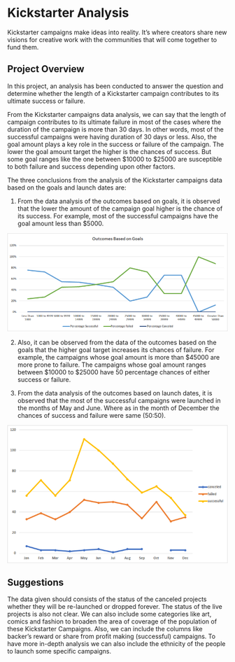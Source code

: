 # Kickstarter Analysis

Kickstarter campaigns make ideas into reality. It’s where creators share new visions for creative work with the communities that will come together to fund them.

## Project Overview

In this project, an analysis has been conducted to answer the question and determine whether the length of a Kickstarter campaign contributes to its ultimate success or failure.

From the Kickstarter campaigns data analysis, we can say that the length of campaign contributes to its
ultimate failure in most of the cases where the duration of the campaign is more than 30 days. In other
words, most of the successful campaigns were having duration of 30 days or less. Also, the goal amount
plays a key role in the success or failure of the campaign. The lower the goal amount target the higher is
the chances of success. But some goal ranges like the one between $10000 to $25000 are susceptible to
both failure and success depending upon other factors.

The three conclusions from the analysis of the Kickstarter campaigns data based on the goals and launch
dates are:

1. From the data analysis of the outcomes based on goals, it is observed that the lower the amount
of the campaign goal higher is the chance of its success. For example, most of the successful
campaigns have the goal amount less than $5000.

![Outcomes based on Goals Image](https://github.com/ArchanaRohilla/Kickstarter_Analysis/blob/master/Outcomes_Goals.png)


2. Also, it can be observed from the data of the outcomes based on the goals that the higher goal
target increases its chances of failure. For example, the campaigns whose goal amount is more
than $45000 are more prone to failure. The campaigns whose goal amount ranges between
$10000 to $25000 have 50 percentage chances of either success or failure.

3. From the data analysis of the outcomes based on launch dates, it is observed that the most of the
successful campaigns were launched in the months of May and June. Where as in the month of
December the chances of success and failure were same (50:50).

![Outcomes based on launch dates Image](https://github.com/ArchanaRohilla/Kickstarter_Analysis/blob/master/Outcomes_LaunchDate.png)


## Suggestions 
The data given should consists of the status of the canceled projects whether they will be re-launched or
dropped forever. The status of the live projects is also not clear. We can also include some categories like
art, comics and fashion to broaden the area of coverage of the population of these Kickstarter Campaigns.
Also, we can include the columns like backer’s reward or share from profit making (successful) campaigns.
To have more in-depth analysis we can also include the ethnicity of the people to launch some specific
campaigns.